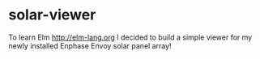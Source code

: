 # solar-viewer
To learn Elm http://elm-lang.org I decided to build a simple viewer for my newly installed Enphase Envoy solar panel array!
